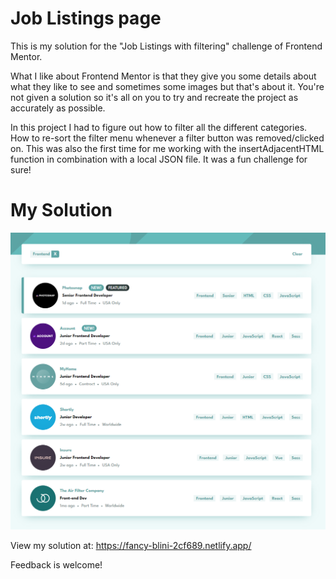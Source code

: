 # Job Listings page
This is my solution for the "Job Listings with filtering" challenge of Frontend Mentor.

What I like about Frontend Mentor is that they give you some details about what they like to see and sometimes some images but that's about it.
You're not given a solution so it's all on you to try and recreate the project as accurately as possible.

In this project I had to figure out how to filter all the different categories. How to re-sort the filter menu whenever a filter button was removed/clicked on. This was also the first time for me working with the insertAdjacentHTML function in combination with a local JSON file. It was a fun challenge for sure! 

# My Solution


![My solution](/images/readme-picture.png "My solution")

View my solution at: https://fancy-blini-2cf689.netlify.app/

Feedback is welcome! 

